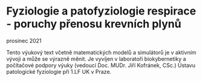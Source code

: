 # Fyziologie a patofyziologie respirace - poruchy přenosu krevních plynů

prosinec 2021

Tento výukový text včetně matematických modelů a simulátorů je v aktivním vývoji a může se výrazně měnit. Je vyvíjen v laboratoři biokybernetiky a počítačové podpory výuky (vedoucí Doc. MUDr. Jiří Kofránek, CSc.) Ústavu patologické fyziologie při 1.LF UK v Praze.
